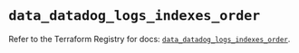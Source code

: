 # `data_datadog_logs_indexes_order`

Refer to the Terraform Registry for docs: [`data_datadog_logs_indexes_order`](https://registry.terraform.io/providers/datadog/datadog/3.68.0/docs/data-sources/logs_indexes_order).
